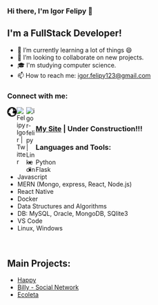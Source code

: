 ### Hi there, I'm Igor Felipy 👋

## I'm a FullStack Developer!

- 🌱 I’m currently learning a lot of things 😄
- 👯 I’m looking to collaborate on new projects.
- 🎓 I'm studying computer science.
- 📫 How to reach me: igor.felipy123@gmail.com
### Connect with me:

[<img align="left" alt="Igor-Felipy.github.io" width="22px" src="https://raw.githubusercontent.com/iconic/open-iconic/master/svg/globe.svg" />](https://igor-felipy.github.io/)
[<img align="left" alt="FelipyIgor | Twitter" width="22px" src="https://cdn.jsdelivr.net/npm/simple-icons@v3/icons/twitter.svg" />](https://twitter.com/FelipyIgor)
[<img align="left" alt="igor-felipy | LinkedIn" width="22px" src="https://cdn.jsdelivr.net/npm/simple-icons@v3/icons/linkedin.svg" />](https://www.linkedin.com/in/igor-felipy/)

<br />


###  [My Site](https://igor-felipy.github.io/) | Under Construction!!!

### Languages and Tools:

- Python
- Flask
- Javascript
- MERN (Mongo, express, React, Node.js)
- React Native
- Docker
- Data Structures and Algorithms
- DB: MySQL, Oracle, MongoDB, SQlite3
- VS Code
- Linux, Windows

<br />


## Main Projects:
- [Happy](https://github.com/Igor-Felipy/Happy)
- [Billy - Social Network](https://github.com/Igor-Felipy/rede_social)
- [Ecoleta](https://github.com/Igor-Felipy/Ecoleta)



<!--
**Igor-Felipy/Igor-Felipy** is a ✨ _special_ ✨ repository because its `README.md` (this file) appears on your GitHub profile.

Here are some ideas to get you started:

- 🔭 I’m currently working on ...
- 🌱 I’m currently learning ...
- 👯 I’m looking to collaborate on ...
- 🤔 I’m looking for help with ...
- 💬 Ask me about ...
- 📫 How to reach me: ...
- 😄 Pronouns: ...
- ⚡ Fun fact: ...
-->
